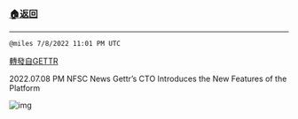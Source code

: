 ###  [:house:返回](README.md)
---


`@miles 7/8/2022 11:01 PM UTC`

[轉發自GETTR](https://gettr.com/post/p1hlmr281a5)

2022.07.08 PM NFSC News   Gettr’s CTO Introduces the New Features of the Platform

![img](https://media.gettr.com/group18/origin/2022/02/21/02/0973bb1b-cce8-eb39-aea6-b848d5deb9e9/9548d67018b19975dcafea4c4484666a.png)
